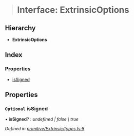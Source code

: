 > # Interface: ExtrinsicOptions

## Hierarchy

* **ExtrinsicOptions**

## Index

### Properties

* [isSigned](_primitive_extrinsic_types_.extrinsicoptions.md#optional-issigned)

## Properties

### `Optional` isSigned

• **isSigned**? : *undefined | false | true*

*Defined in [primitive/Extrinsic/types.ts:8](https://github.com/polkadot-js/api/blob/c7c76f6/packages/types/src/primitive/Extrinsic/types.ts#L8)*